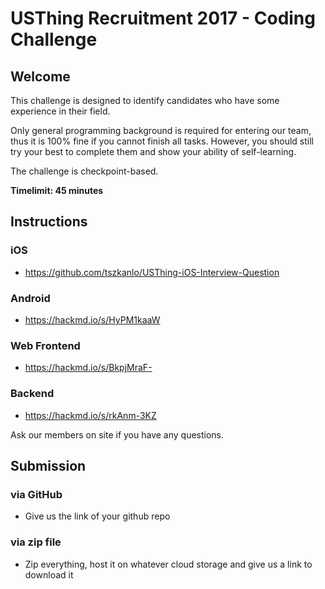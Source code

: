 USThing Recruitment 2017 - Coding Challenge
===
## Welcome
This challenge is designed to identify candidates who have some experience in their field.

Only general programming background is required for entering our team, thus it is 100% fine if you cannot finish all tasks. However, you should still try your best to complete them and show your ability of self-learning.

The challenge is checkpoint-based.

**Timelimit: 45 minutes**

## Instructions
### iOS
- https://github.com/tszkanlo/USThing-iOS-Interview-Question
### Android
- https://hackmd.io/s/HyPM1kaaW
### Web Frontend
- https://hackmd.io/s/BkpjMraF-
### Backend
- https://hackmd.io/s/rkAnm-3KZ

Ask our members on site if you have any questions.

## Submission
### via GitHub
- Give us the link of your github repo
### via zip file
- Zip everything, host it on whatever cloud storage and give us a link to download it